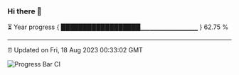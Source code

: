 ### Hi there 👋

⏳ Year progress { ██████████████████▁▁▁▁▁▁▁▁▁▁▁▁ } 62.75 %

---

⏰ Updated on Fri, 18 Aug 2023 00:33:02 GMT

![Progress Bar CI](https://github.com/Shyam-Makwana/GitHub-Actions-Demo/workflows/Progress%20Bar%20CI/badge.svg)
